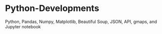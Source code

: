 # Python-Developments
Python, Pandas, Numpy, Matplotlib, Beautiful Soup, JSON, API, gmaps, and Jupyter notebook
